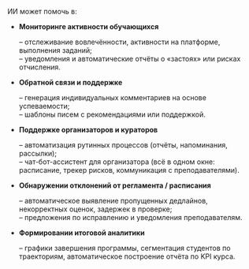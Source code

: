 
ИИ может помочь в:

- **Мониторинге активности обучающихся** 

    – отслеживание вовлечённости, активности на платформе, выполнения заданий;  
    – уведомления и автоматические отчёты о «застоях» или рисках отчисления.

- **Обратной связи и поддержке**  

    – генерация индивидуальных комментариев на основе успеваемости;  
    – шаблоны писем с рекомендациями или поддержкой.
    
- **Поддержке организаторов и кураторов**  

    – автоматизация рутинных процессов (отчёты, напоминания, рассылки);  
    – чат-бот-ассистент для организатора (всё в одном окне: расписание, трекер рисков, коммуникация с преподавателями).
    
- **Обнаружении отклонений от регламента / расписания**  

    – автоматическое выявление пропущенных дедлайнов, некорректных оценок, задержек в проверке;  
    – предложения по исправлению и уведомления преподавателям.

- **Формировании итоговой аналитики**  

    – графики завершения программы, сегментация студентов по траекториям, автоматическое построение отчёта по KPI курса.